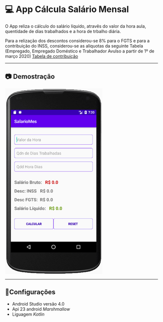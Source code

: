 # 💻 App Cálcula Salário Mensal

O App reliza o cálculo do salário líquido, atravês do valor da hora aula, quentidade de dias trabalhados
e a hora de trbalho diária.

Para a relização dos descontos considerou-se 8% para o FGTS e para a contribuição
do INSS, considerou-se as aliquotas da seguinte Tabela (Empregado, Empregado Doméstico e Trabalhador Avulso a partir de 1º de março 2020) [Tabela de contribuição](https://www.inss.gov.br/servicos-do-inss/calculo-da-guia-da-previdencia-social-gps/tabela-de-contribuicao-mensal/)
___________________
## 📷 Demostração
![app_calcula_salario_mes](https://github.com/JeanTheodoro/App_Calcula_Salario_Mensal/blob/master/app_calcula_salario_mes.gif)

___________
## 🚀Configurações
* Android Studio versâo 4.0
* Api 23 android _Marshmallow_
* Liguagem _Kotlin_



